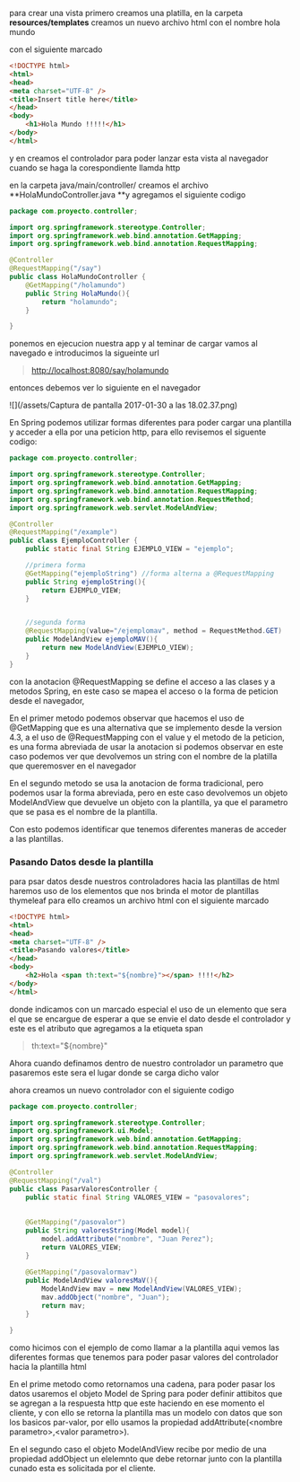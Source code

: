 para crear una vista primero creamos una platilla, en la carpeta **resources/templates** creamos un nuevo archivo html con el nombre hola mundo

con el siguiente marcado

```html
<!DOCTYPE html>
<html>
<head>
<meta charset="UTF-8" />
<title>Insert title here</title>
</head>
<body>
    <h1>Hola Mundo !!!!!</h1>
</body>
</html>
```

y en creamos el controlador para poder lanzar esta vista al navegador cuando se haga la corespondiente llamda http

en la carpeta java/main/controller/ creamos el archivo **HolaMundoController.java **y agregamos el siguiente codigo

```java
package com.proyecto.controller;

import org.springframework.stereotype.Controller;
import org.springframework.web.bind.annotation.GetMapping;
import org.springframework.web.bind.annotation.RequestMapping;

@Controller
@RequestMapping("/say")
public class HolaMundoController {
    @GetMapping("/holamundo")
    public String HolaMundo(){
        return "holamundo";
    }

}
```

ponemos en ejecucion nuestra app y al teminar de cargar vamos al navegado e introducimos la sigueinte url

> [http://localhost:8080/say/holamundo](http://localhost:8080/say/holamundo)

entonces debemos ver lo siguiente en el navegador

![](/assets/Captura de pantalla 2017-01-30 a las 18.02.37.png)

En Spring podemos utilizar formas diferentes para poder cargar una plantilla y acceder a ella por una peticion http, para ello revisemos el siguente codigo:

```java
package com.proyecto.controller;

import org.springframework.stereotype.Controller;
import org.springframework.web.bind.annotation.GetMapping;
import org.springframework.web.bind.annotation.RequestMapping;
import org.springframework.web.bind.annotation.RequestMethod;
import org.springframework.web.servlet.ModelAndView;

@Controller
@RequestMapping("/example")
public class EjemploController {
    public static final String EJEMPLO_VIEW = "ejemplo";

    //primera forma
    @GetMapping("ejemploString") //forma alterna a @RequestMapping
    public String ejemploString(){
        return EJEMPLO_VIEW;
    }


    //segunda forma
    @RequestMapping(value="/ejemplomav", method = RequestMethod.GET)
    public ModelAndView ejemploMAV(){
        return new ModelAndView(EJEMPLO_VIEW);
    }
}
```

con la anotacion @RequestMapping se define el acceso a las clases y a metodos Spring, en este caso se mapea el acceso o la forma de peticion desde el navegador,

En el primer metodo podemos observar que hacemos el uso de @GetMapping que es una alternativa que se implemento desde la version 4.3, a el uso de @RequestMapping con el value y el metodo de la peticion, es una forma abreviada de usar la anotacion  si podemos observar en este caso podemos ver que devolvemos un string con el nombre de la platilla que queremosver en el navegador

En el segundo metodo se usa la anotacion de forma tradicional, pero podemos usar la forma abreviada, pero en este caso devolvemos un objeto ModelAndView que devuelve un objeto con la plantilla, ya que el parametro que se pasa es el nombre de la plantilla.

Con esto podemos identificar que tenemos diferentes maneras de acceder a las plantillas.

### Pasando Datos desde la plantilla

para psar datos desde nuestros controladores hacia las plantillas de html haremos uso de los elementos que nos brinda el motor de plantillas thymeleaf para ello creamos un archivo html con el siguiente marcado

```html
<!DOCTYPE html>
<html>
<head>
<meta charset="UTF-8" />
<title>Pasando valores</title>
</head>
<body>
    <h2>Hola <span th:text="${nombre}"></span> !!!!</h2>
</body>
</html>   
```

donde indicamos con un marcado especial el uso de un elemento que sera el que se encargue de esperar a que se envie el dato desde el controlador y este es el atributo que agregamos a la etiqueta span

> th:text="${nombre}"

Ahora cuando definamos dentro de nuestro controlador un parametro que pasaremos este sera el lugar donde se carga dicho valor

ahora creamos un nuevo controlador con el siguiente codigo

```java
package com.proyecto.controller;

import org.springframework.stereotype.Controller;
import org.springframework.ui.Model;
import org.springframework.web.bind.annotation.GetMapping;
import org.springframework.web.bind.annotation.RequestMapping;
import org.springframework.web.servlet.ModelAndView;

@Controller
@RequestMapping("/val")
public class PasarValoresController {
	public static final String VALORES_VIEW = "pasovalores";
	
	
	@GetMapping("/pasovalor") 
	public String valoresString(Model model){
		model.addAttribute("nombre", "Juan Perez");
		return VALORES_VIEW;
	}
	
	@GetMapping("/pasovalormav")
	public ModelAndView valoresMaV(){
		ModelAndView mav = new ModelAndView(VALORES_VIEW);
		mav.addObject("nombre", "Juan");
		return mav;
	}

}
```



como hicimos con el ejemplo de como llamar a la plantilla aqui vemos las diferentes formas que tenemos para poder pasar valores del controlador hacia la plantilla html

En el prime metodo como retornamos una cadena, para poder pasar los datos usaremos el objeto Model de Spring para poder definir attibitos que se agregan a la respuesta http que este haciendo en ese momento el cliente, y con ello se retorna la plantilla mas un modelo con datos que son los basicos par-valor, por ello usamos la propiedad addAttribute\(&lt;nombre parametro&gt;,&lt;valor parametro&gt;\).

En el segundo caso el objeto ModelAndView recibe por medio de una propiedad addObject un elelemnto que debe retornar junto con la plantilla cunado esta es solicitada por el cliente. 

